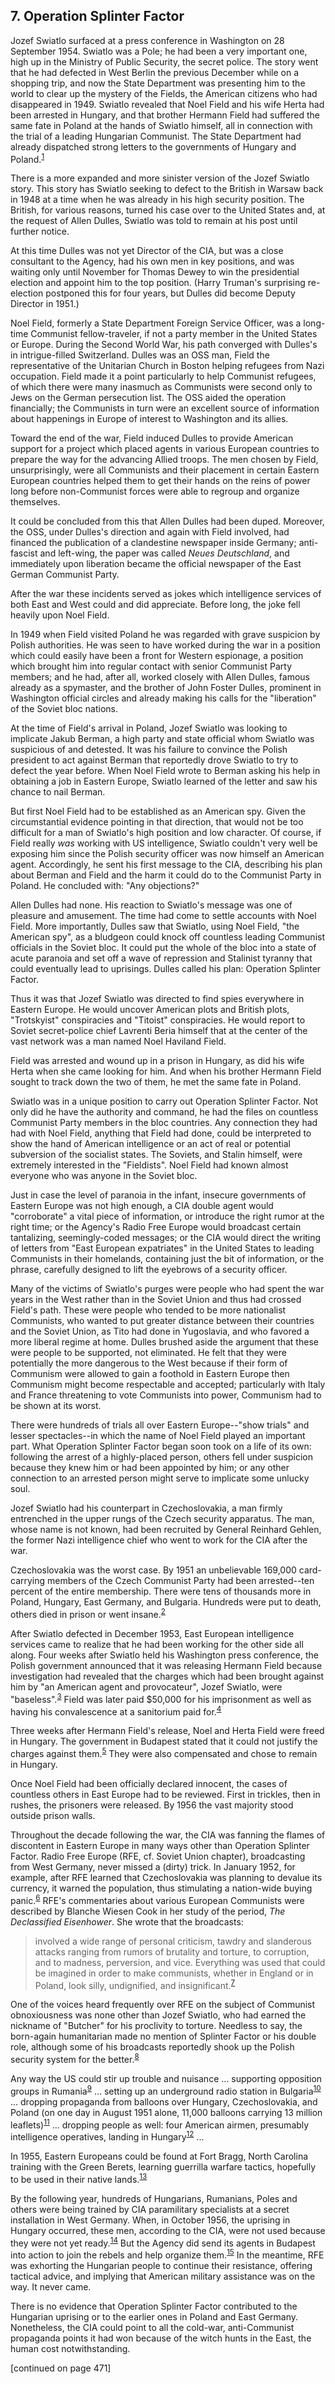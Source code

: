## 7. Operation Splinter Factor

Jozef Swiatlo surfaced at a press conference in Washington on 28 September 1954. Swiatlo was a Pole; he had been a very important one, high up in the Ministry of Public Security, the secret police. The story went that he had defected in West Berlin the previous December while on a shopping trip, and now the State Department was presenting him to the world to clear up the mystery of the Fields, the American citizens who had disappeared in 1949. Swiatlo revealed that Noel Field and his wife Herta had been arrested in Hungary, and that brother Hermann Field had suffered the same fate in Poland at the hands of Swiatlo himself, all in connection with the trial of a leading Hungarian Communist. The State Department had already dispatched strong letters to the governments of Hungary and Poland.<sup id="t1">[1](#f1)</sup>

There is a more expanded and more sinister version of the Jozef Swiatlo story. This story has Swiatlo seeking to defect to the British in Warsaw back in 1948 at a time when he was already in his high security position. The British, for various reasons, turned his case over to the United States and, at the request of Allen Dulles, Swiatlo was told to remain at his post until further notice.

At this time Dulles was not yet Director of the CIA, but was a close consultant to the Agency, had his own men in key positions, and was waiting only until November for Thomas Dewey to win the presidential election and appoint him to the top position. (Harry Truman's surprising re-election postponed this for four years, but Dulles did become Deputy Director in 1951.)

Noel Field, formerly a State Department Foreign Service Officer, was a long-time Communist fellow-traveler, if not a party member in the United States or Europe. During the Second World War, his path converged with Dulles's in intrigue-filled Switzerland. Dulles was an OSS man, Field the representative of the Unitarian Church in Boston helping refugees from Nazi occupation. Field made it a point particularly to help Communist refugees, of which there were many inasmuch as Communists were second only to Jews on the German persecution list. The OSS aided the operation financially; the Communists in turn were an excellent source of information about happenings in Europe of interest to Washington and its allies.

Toward the end of the war, Field induced Dulles to provide American support for a project which placed agents in various European countries to prepare the way for the advancing Allied troops. The men chosen by Field, unsurprisingly, were all Communists and their placement in certain Eastern European countries helped them to get their hands on the reins of power long before non-Communist forces were able to regroup and organize themselves.

It could be concluded from this that Allen Dulles had been duped. Moreover, the OSS, under Dulles's direction and again with Field involved, had financed the publication of a clandestine newspaper inside Germany; anti-fascist and left-wing, the paper was called *Neues Deutschland*, and immediately upon liberation became the official newspaper of the East German Communist Party.

After the war these incidents served as jokes which intelligence services of both East and West could and did appreciate. Before long, the joke fell heavily upon Noel Field.

In 1949 when Field visited Poland he was regarded with grave suspicion by Polish authorities. He was seen to have worked during the war in a position which could easily have been a front for Western espionage, a position which brought him into regular contact with senior Communist Party members; and he had, after all, worked closely with Allen Dulles, famous already as a spymaster, and the brother of John Foster Dulles, prominent in Washington official circles and already making his calls for the "liberation" of the Soviet bloc nations.

At the time of Field's arrival in Poland, Jozef Swiatlo was looking to implicate Jakub Berman, a high party and state official whom Swiatlo was suspicious of and detested. It was his failure to convince the Polish president to act against Berman that reportedly drove Swiatlo to try to defect the year before. When Noel Field wrote to Berman asking his help in obtaining a job in Eastern Europe, Swiatlo learned of the letter and saw his chance to nail Berman.

But first Noel Field had to be established as an American spy. Given the circumstantial evidence pointing in that direction, that would not be too difficult for a man of Swiatlo's high position and low character. Of course, if Field really *was* working with US intelligence, Swiatlo couldn't very well be exposing him since the Polish security officer was now himself an American agent. Accordingly, he sent his first message to the CIA, describing his plan about Berman and Field and the harm it could do to the Communist Party in Poland. He concluded with: "Any objections?"

Allen Dulles had none. His reaction to Swiatlo's message was one of pleasure and amusement. The time had come to settle accounts with Noel Field. More importantly, Dulles saw that Swiatlo, using Noel Field, "the American spy", as a bludgeon could knock off countless leading Communist officials in the Soviet bloc. It could put the whole of the bloc into a state of acute paranoia and set off a wave of repression and Stalinist tyranny that could eventually lead to uprisings. Dulles called his plan: Operation Splinter Factor.

Thus it was that Jozef Swiatlo was directed to find spies everywhere in Eastern Europe. He would uncover American plots and British plots, "Trotskyist" conspiracies and "Titoist" conspiracies. He would report to Soviet secret-police chief Lavrenti Beria himself that at the center of the vast network was a man named Noel Haviland Field.

Field was arrested and wound up in a prison in Hungary, as did his wife Herta when she came looking for him. And when his brother Hermann Field sought to track down the two of them, he met the same fate in Poland.

Swiatlo was in a unique position to carry out Operation Splinter Factor. Not only did he have the authority and command, he had the files on countless Communist Party members in the bloc countries. Any connection they had had with Noel Field, anything that Field had done, could be interpreted to show the hand of American intelligence or an act of real or potential subversion of the socialist states. The Soviets, and Stalin himself, were extremely interested in the "Fieldists". Noel Field had known almost everyone who was anyone in the Soviet bloc.

Just in case the level of paranoia in the infant, insecure governments of Eastern Europe was not high enough, a CIA double agent would "corroborate" a vital piece of information, or introduce the right rumor at the right time; or the Agency's Radio Free Europe would broadcast certain tantalizing, seemingly-coded messages; or the CIA would direct the writing of letters from "East European expatriates" in the United States to leading Communists in their homelands, containing just the bit of information, or the phrase, carefully designed to lift the eyebrows of a security officer.

Many of the victims of Swiatlo's purges were people who had spent the war years in the West rather than in the Soviet Union and thus had crossed Field's path. These were people who tended to be more nationalist Communists, who wanted to put greater distance between their countries and the Soviet Union, as Tito had done in Yugoslavia, and who favored a more liberal regime at home. Dulles brushed aside the argument that these were people to be supported, not eliminated. He felt that they were potentially the more dangerous to the West because if their form of Communism were allowed to gain a foothold in Eastern Europe then Communism might become respectable and accepted; particularly with Italy and France threatening to vote Communists into power, Communism had to be shown at its worst.

There were hundreds of trials all over Eastern Europe--"show trials" and lesser spectacles--in which the name of Noel Field played an important part. What Operation Splinter Factor began soon took on a life of its own: following the arrest of a highly-placed person, others fell under suspicion because they knew him or had been appointed by him; or any other connection to an arrested person might serve to implicate some unlucky soul.

Jozef Swiatlo had his counterpart in Czechoslovakia, a man firmly entrenched in the upper rungs of the Czech security apparatus. The man, whose name is not known, had been recruited by General Reinhard Gehlen, the former Nazi intelligence chief who went to work for the CIA after the war.

Czechoslovakia was the worst case. By 1951 an unbelievable 169,000 card-carrying members of the Czech Communist Party had been arrested--ten percent of the entire membership. There were tens of thousands more in Poland, Hungary, East Germany, and Bulgaria. Hundreds were put to death, others died in prison or went insane.<sup id="t2">[2](#f2)</sup>

After Swiatlo defected in December 1953, East European intelligence services came to realize that he had been working for the other side all along. Four weeks after Swiatlo held his Washington press conference, the Polish government announced that it was releasing Hermann Field because investigation had revealed that the charges which had been brought against him by "an American agent and provocateur", Jozef Swiatlo, were "baseless".<sup id="t3">[3](#f3)</sup> Field was later paid $50,000 for his imprisonment as well as having his convalescence at a sanitorium paid for.<sup id="t4">[4](#f4)</sup>

Three weeks after Hermann Field's release, Noel and Herta Field were freed in Hungary. The government in Budapest stated that it could not justify the charges against them.<sup id="t5">[5](#f5)</sup> They were also compensated and chose to remain in Hungary.

Once Noel Field had been officially declared innocent, the cases of countless others in East Europe had to be reviewed. First in trickles, then in rushes, the prisoners were released. By 1956 the vast majority stood outside prison walls.

Throughout the decade following the war, the CIA was fanning the flames of discontent in Eastern Europe in many ways other than Operation Splinter Factor. Radio Free Europe (RFE, cf. Soviet Union chapter), broadcasting from West Germany, never missed a (dirty) trick. In January 1952, for example, after RFE learned that Czechoslovakia was planning to devalue its currency, it warned the population, thus stimulating a nation-wide buying panic.<sup id="t6">[6](#f6)</sup> RFE's commentaries about various European Communists were described by Blanche Wiesen Cook in her study of the period, *The Declassified Eisenhower*. She wrote that the broadcasts:

> involved a wide range of personal criticism, tawdry and slanderous attacks ranging from rumors of brutality and torture, to corruption, and to madness, perversion, and vice. Everything was used that could be imagined in order to make communists, whether in England or in Poland, look silly, undignified, and insignificant.<sup id="t7">[7](#f7)</sup>

One of the voices heard frequently over RFE on the subject of Communist obnoxiousness was none other than Jozef Swiatlo, who had earned the nickname of "Butcher" for his proclivity to torture. Needless to say, the born-again humanitarian made no mention of Splinter Factor or his double role, although some of his broadcasts reportedly shook up the Polish security system for the better.<sup id="t8">[8](#f8)</sup>

Any way the US could stir up trouble and nuisance ... supporting opposition groups in Rumania<sup id="t9">[9](#f9)</sup> ... setting up an underground radio station in Bulgaria<sup id="t10">[10](#f10)</sup> ... dropping propaganda from balloons over Hungary, Czechoslovakia, and Poland (on one day in August 1951 alone, 11,000 balloons carrying 13 million leaflets)<sup id="t11">[11](#f11)</sup> ... dropping people as well: four American airmen, presumably intelligence operatives, landing in Hungary<sup id="t12">[12](#f12)</sup> ...

In 1955, Eastern Europeans could be found at Fort Bragg, North Carolina training with the Green Berets, learning guerrilla warfare tactics, hopefully to be used in their native lands.<sup id="t13">[13](#f13)</sup>

By the following year, hundreds of Hungarians, Rumanians, Poles and others were being trained by CIA paramilitary specialists at a secret installation in West Germany. When, in October 1956, the uprising in Hungary occurred, these men, according to the CIA, were not used because they were not yet ready.<sup id="t14">[14](#f14)</sup> But the Agency did send its agents in Budapest into action to join the rebels and help organize them.<sup id="t15">[15](#f15)</sup> In the meantime, RFE was exhorting the Hungarian people to continue their resistance, offering tactical advice, and implying that American military assistance was on the way. It never came.

There is no evidence that Operation Splinter Factor contributed to the Hungarian uprising or to the earlier ones in Poland and East Germany. Nonetheless, the CIA could point to all the cold-war, anti-Communist propaganda points it had won because of the witch hunts in the East, the human cost notwithstanding.

[continued on page 471]